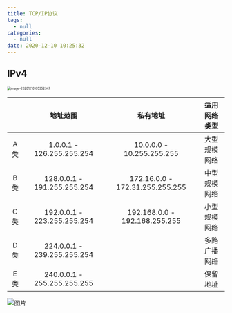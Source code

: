 ```yaml
---
title: TCP/IP协议
tags:
  - null
categories:
  - null
date: 2020-12-10 10:25:32
---
```


## IPv4

<img src="https://tonnyblog.oss-cn-beijing.aliyuncs.com/img/20201210105402.png" alt="image-20201210105352347" style="zoom: 50%;" />

|      |          地址范围           |            私有地址             | 适用网络类型 |
| :--: | :-------------------------: | :-----------------------------: | :----------: |
| A类  |  1.0.0.1 - 126.255.255.254  |    10.0.0.0 - 10.255.255.255    | 大型规模网络 |
| B类  | 128.0.0.1 - 191.255.255.254 | 172.16.0.0 - 172.31.255.255.255 | 中型规模网络 |
| C类  | 192.0.0.1 - 223.255.255.254 |  192.168.0.0 - 192.168.255.255  | 小型规模网络 |
| D类  | 224.0.0.1 - 239.255.255.254 |                                 | 多路广播网络 |
| E类  | 240.0.0.1 - 255.255.255.255 |                                 |   保留地址   |



![图片](https://tonnyblog.oss-cn-beijing.aliyuncs.com/img/20210806164159)

